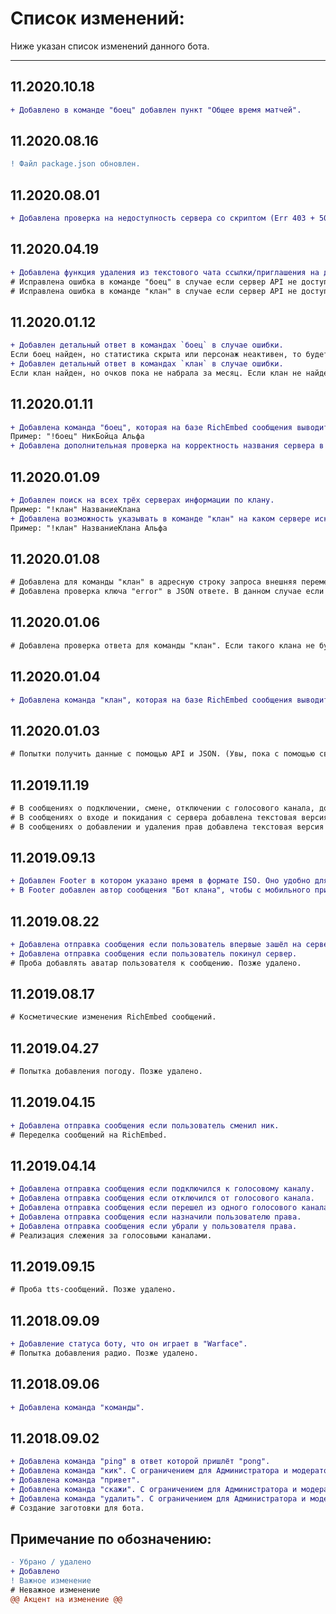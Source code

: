 # Список изменений:
Ниже указан список изменений данного бота.
***
## 11.2020.10.18
```diff
+ Добавлено в команде "боец" добавлен пункт "Общее время матчей".
```

## 11.2020.08.16
```diff
! Файл package.json обновлен.
```

## 11.2020.08.01
```diff
+ Добавлена проверка на недоступность сервера со скриптом (Err 403 + 500).
```

## 11.2020.04.19
```diff
+ Добавлена функция удаления из текстового чата ссылки/приглашения на другие сервера Discord, кроме роли Администратор и Модераторы.
# Исправлена ошибка в команде "боец" в случае если сервер API не доступен. Появится сообщение об ошибке.
# Исправлена ошибка в команде "клан" в случае если сервер API не доступен. Появится сообщение об ошибке.
```

## 11.2020.01.12
```diff
+ Добавлен детальный ответ в командах `боец` в случае ошибки.
Если боец найден, но статистика скрыта или персонаж неактивен, то будет указан сервер и тип ошибки. Если боец не найден, то так и напишет.
+ Добавлен детальный ответ в командах `клан` в случае ошибки.
Если клан найден, но очков пока не набрала за месяц. Если клан не найден, то так и напишет.
```

## 11.2020.01.11
```diff
+ Добавлена команда "боец", которая на базе RichEmbed сообщения выводит информацию по игровому бойцу. После ника бойца можно через пробел указать игровой сервер (Альфа | Браво | Чарли), для сужения поиска.
Пример: "!боец" НикБойца Альфа
+ Добавлена дополнительная проверка на корректность названия сервера в командах "клан" и "боец".
```

## 11.2020.01.09
```diff
+ Добавлен поиск на всех трёх серверах информации по клану.
Пример: "!клан" НазваниеКлана
+ Добавлена возможность указывать в команде "клан" на каком сервере искать (Альфа | Браво | Чарли), для сужения поиска.
Пример: "!клан" НазваниеКлана Альфа
```

## 11.2020.01.08
```diff
# Добавлена для команды "клан" в адресную строку запроса внешняя переменная "server". В ней указывается на каком сервере  искать заданный клан.
# Добавлена проверка ключа "error" в JSON ответе. В данном случае если сервер API игры недоступен.
```

## 11.2020.01.06
```diff
# Добавлена проверка ответа для команды "клан". Если такого клана не будет найдено, то будет RichEmbed сообщение.
```

## 11.2020.01.04
```diff
+ Добавлена команда "клан", которая на базе RichEmbed сообщения выводит информацию по ежемесячному клановому рейтингу.
```

## 11.2020.01.03
```diff
# Попытки получить данные с помощью API и JSON. (Увы, пока с помощью своего скрипта, а не напрямую).
```

## 11.2019.11.19
```diff
# В сообщениях о подключении, смене, отключении с голосового канала, добавлена текстовая версия ника пользователя. Так как через @ не всегда показывало ник.
# В сообщениях о входе и покидания с сервера добавлена текстовая версия ника пользователя.
# В сообщениях о добавлении и удаления прав добавлена текстовая версия ника пользователя.
```

## 11.2019.09.13
```diff
+ Добавлен Footer в котором указано время в формате ISO. Оно удобно для просмотра, так как показывает твоё время, а не серверное.
+ В Footer добавлен автор сообщения "Бот клана", чтобы с мобильного приложения отображало время.
```

## 11.2019.08.22
```diff
+ Добавлена отправка сообщения если пользователь впервые зашёл на сервер.
+ Добавлена отправка сообщения если пользователь покинул сервер.
# Проба добавлять аватар пользователя к сообщению. Позже удалено.
```

## 11.2019.08.17
```diff
# Косметические изменения RichEmbed сообщений.
```

## 11.2019.04.27
```diff
# Попытка добавления погоду. Позже удалено.
```

## 11.2019.04.15
```diff
+ Добавлена отправка сообщения если пользователь сменил ник.
# Переделка сообщений на RichEmbed.
```

## 11.2019.04.14
```diff
+ Добавлена отправка сообщения если подключился к голосовому каналу.
+ Добавлена отправка сообщения если отключился от голосового канала.
+ Добавлена отправка сообщения если перешел из одного голосового канала в другой.
+ Добавлена отправка сообщения если назначили пользователю права.
+ Добавлена отправка сообщения если убрали у пользователя права.
# Реализация слежения за голосовыми каналами.
```

## 11.2019.09.15
```diff
# Проба tts-сообщений. Позже удалено.
```

## 11.2018.09.09
```diff
+ Добавление статуса боту, что он играет в "Warface".
# Попытка добавления радио. Позже удалено.
```

## 11.2018.09.06
```diff
+ Добавлена команда "команды".
```

## 11.2018.09.02
```diff
+ Добавлена команда "ping" в ответ которой пришлёт "pong".
+ Добавлена команда "кик". С ограничением для Администратора и модераторов.
+ Добавлена команда "привет".
+ Добавлена команда "скажи". С ограничением для Администратора и модераторов.
+ Добавлена команда "удалить". С ограничением для Администратора и модераторов.
# Создание заготовки для бота.
```

## Примечание по обозначению:
```diff
- Убрано / удалено
+ Добавлено
! Важное изменение
# Неважное изменение
@@ Акцент на изменение @@
```
